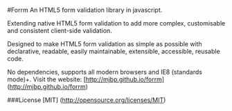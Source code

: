 #Forrm
An HTML5 form validation library in javascript.

Extending native HTML5 form validation to add more complex, customisable and consistent client-side validation.

Designed to make HTML5 form validation as simple as possible with declarative, readable, easily maintainable, extensible, accessible, reusable code.

No dependencies, supports all modern browsers and IE8 (standards mode)+.
Visit the website: [http://mjbp.github.io/forrm] (http://mjbp.github.io/forrm)

###License
[MIT] (http://opensource.org/licenses/MIT)
